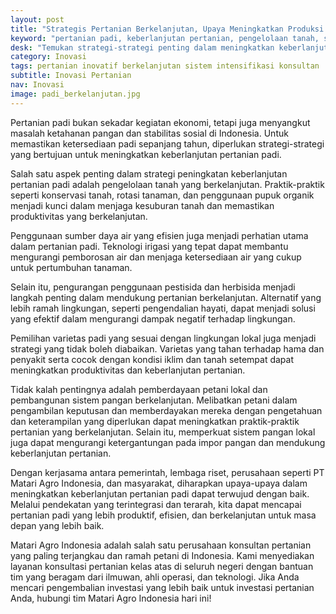 ```yaml
---
layout: post
title: "Strategis Pertanian Berkelanjutan, Upaya Meningkatkan Produksi Padi"
keyword: "pertanian padi, keberlanjutan pertanian, pengelolaan tanah, sumber daya air, penggunaan pestisida, pemilihan varietas, pemberdayaan petani, matari agro Indonesia"
desk: "Temukan strategi-strategi penting dalam meningkatkan keberlanjutan pertanian padi, mulai dari pengelolaan tanah hingga pemberdayaan petani. Pelajari bagaimana PT Matari Agro Indonesia mendukung upaya-upaya ini melalui layanan konsultan dan pelatihan yang terarah."
category: Inovasi
tags: pertanian inovatif berkelanjutan sistem intensifikasi konsultan
subtitle: Inovasi Pertanian
nav: Inovasi
image: padi_berkelanjutan.jpg
---
```


Pertanian padi bukan sekadar kegiatan ekonomi, tetapi juga menyangkut masalah ketahanan pangan dan stabilitas sosial di Indonesia. Untuk memastikan ketersediaan padi sepanjang tahun, diperlukan strategi-strategi yang bertujuan untuk meningkatkan keberlanjutan pertanian padi.

Salah satu aspek penting dalam strategi peningkatan keberlanjutan pertanian padi adalah pengelolaan tanah yang berkelanjutan. Praktik-praktik seperti konservasi tanah, rotasi tanaman, dan penggunaan pupuk organik menjadi kunci dalam menjaga kesuburan tanah dan memastikan produktivitas yang berkelanjutan.

Penggunaan sumber daya air yang efisien juga menjadi perhatian utama dalam pertanian padi. Teknologi irigasi yang tepat dapat membantu mengurangi pemborosan air dan menjaga ketersediaan air yang cukup untuk pertumbuhan tanaman.

Selain itu, pengurangan penggunaan pestisida dan herbisida menjadi langkah penting dalam mendukung pertanian berkelanjutan. Alternatif yang lebih ramah lingkungan, seperti pengendalian hayati, dapat menjadi solusi yang efektif dalam mengurangi dampak negatif terhadap lingkungan.

Pemilihan varietas padi yang sesuai dengan lingkungan lokal juga menjadi strategi yang tidak boleh diabaikan. Varietas yang tahan terhadap hama dan penyakit serta cocok dengan kondisi iklim dan tanah setempat dapat meningkatkan produktivitas dan keberlanjutan pertanian.

Tidak kalah pentingnya adalah pemberdayaan petani lokal dan pembangunan sistem pangan berkelanjutan. Melibatkan petani dalam pengambilan keputusan dan memberdayakan mereka dengan pengetahuan dan keterampilan yang diperlukan dapat meningkatkan praktik-praktik pertanian yang berkelanjutan. Selain itu, memperkuat sistem pangan lokal juga dapat mengurangi ketergantungan pada impor pangan dan mendukung keberlanjutan pertanian.

Dengan kerjasama antara pemerintah, lembaga riset, perusahaan seperti PT Matari Agro Indonesia, dan masyarakat, diharapkan upaya-upaya dalam meningkatkan keberlanjutan pertanian padi dapat terwujud dengan baik. Melalui pendekatan yang terintegrasi dan terarah, kita dapat mencapai pertanian padi yang lebih produktif, efisien, dan berkelanjutan untuk masa depan yang lebih baik.

Matari Agro Indonesia adalah salah satu perusahaan konsultan pertanian yang paling terjangkau dan ramah petani di Indonesia. Kami menyediakan layanan konsultasi pertanian kelas atas di seluruh negeri dengan bantuan tim yang beragam dari ilmuwan, ahli operasi, dan teknologi. Jika Anda mencari pengembalian investasi yang lebih baik untuk investasi pertanian Anda, hubungi tim Matari Agro Indonesia hari ini!
